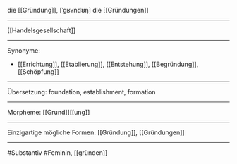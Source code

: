  die [[Gründung]], [ˈɡʁʏndʊŋ]
die [[Gründungen]]


---
[[Handelsgesellschaft]]

---
Synonyme: 
- [[Errichtung]], [[Etablierung]], [[Entstehung]], [[Begründung]], [[Schöpfung]]

---
Übersetzung: foundation, establishment, formation

---
Morpheme:
[[Grund]][[ung]]

---
Einzigartige mögliche Formen: [[Gründung]], [[Gründungen]]

---
#Substantiv #Feminin, [[gründen]]